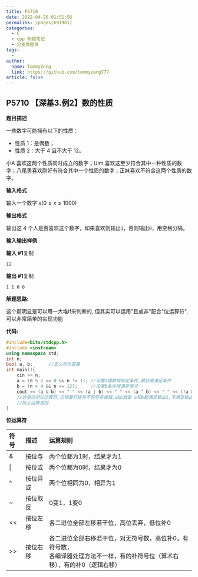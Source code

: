 ```yaml
---
title: P5710
date: 2022-04-26 01:51:56
permalink: /pages/691901/
categories:
  - C
  - cpp 刷题笔记
  - 分支类题目
tags:
  - 
author: 
  name: TommyZeng
  link: https://github.com/tommyzeng777
article: false
---
```

## P5710 【深基3.例2】数的性质

**题目描述**

一些数字可能拥有以下的性质：

- 性质 1：是偶数；
- 性质 2：大于 4 且不大于 12。

小A 喜欢这两个性质同时成立的数字；Uim 喜欢这至少符合其中一种性质的数字；八尾勇喜欢刚好有符合其中一个性质的数字；正妹喜欢不符合这两个性质的数字。

**输入格式**

输入一个数字 $x(0\le x \le 1000)$

**输出格式**

输出这 4 个人是否喜欢这个数字，如果喜欢则输出`1`，否则输出`0`，用空格分隔。

**输入输出样例**

**输入 #1**复制

```
12
```

**输出 #1**复制

```
1 1 0 0
```



**解题思路:**

这个题明显是可以用一大堆if来判断的, 但其实可以运用"且或非"配合"位运算符",可以非常简单的实现功能

**代码:**

```cpp
#include<bits/stdcpp.h>
#include <iostream>
using namespace std;
int n;
bool a, b;		//定义布尔变量
int main(){
	cin >> n;
	a = (n % 2 == 0 && n != 1);	//设置a偶数得判定条件,最好是满足条件
	b = (n > 4 && n <= 12);		//设置b条件得满足情况
	cout << (a & b) << " " << (a | b) << " " << (a ^ b) << " " << (!a && !b);
    //这里运用位运算符,记得要打括号不然容易报错,a&b就是 a和b都满足输出1,不满足输出2
 	//附上运算法则
}
```

**位运算符**

| 符号 | 描述     | 运算规则                                                     |
| :--- | :------- | :----------------------------------------------------------- |
| &    | 按位与   | 两个位都为1时，结果才为1                                     |
| \|   | 按位或   | 两个位都为0时，结果才为0                                     |
| ^    | 按位异或 | 两个位相同为0，相异为1                                       |
| ~    | 按位取反 | 0变1，1变0                                                   |
| <<   | 按位左移 | 各二进位全部左移若干位，高位丢弃，低位补0                    |
| >>   | 按位右移 | 各二进位全部右移若干位，对无符号数，高位补0，有符号数，<br />各编译器处理方法不一样，有的补符号位（算术右移），有的补0（逻辑右移） |

